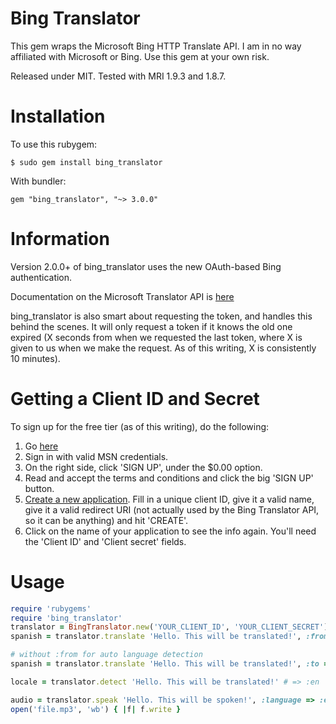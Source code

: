 Bing Translator
===============

This gem wraps the Microsoft Bing HTTP Translate API.
I am in no way affiliated with Microsoft or Bing.
Use this gem at your own risk.

Released under MIT.
Tested with MRI 1.9.3 and 1.8.7.

Installation
============

To use this rubygem:

    $ sudo gem install bing_translator

With bundler:

    gem "bing_translator", "~> 3.0.0"

Information
===========

Version 2.0.0+ of bing\_translator uses the new OAuth-based Bing
authentication.

Documentation on the Microsoft Translator API is [here](http://msdn.microsoft.com/en-us/library/ff512419.aspx)

bing\_translator is also smart about requesting the token, and handles this
behind the scenes. It will only request a token if it knows the old one
expired (X seconds from when we requested the last token, where X is given
to us when we make the request. As of this writing, X is consistently 10
minutes).

Getting a Client ID and Secret
==============================

To sign up for the free tier (as of this writing), do the following:

1. Go [here](http://go.microsoft.com/?linkid=9782667)
2. Sign in with valid MSN credentials.
3. On the right side, click 'SIGN UP', under the $0.00 option.
4. Read and accept the terms and conditions and click the big 'SIGN UP'
   button.
5. [Create a new application](https://datamarket.azure.com/developer/applications).
   Fill in a unique client ID, give it a valid name, give it a valid redirect
   URI (not actually used by the Bing Translator API, so it can be anything)
   and hit 'CREATE'.
6. Click on the name of your application to see the info again. You'll need
   the 'Client ID' and 'Client secret' fields.

Usage
=====

```ruby
require 'rubygems'
require 'bing_translator'
translator = BingTranslator.new('YOUR_CLIENT_ID', 'YOUR_CLIENT_SECRET')
spanish = translator.translate 'Hello. This will be translated!', :from => 'en', :to => 'es'

# without :from for auto language detection
spanish = translator.translate 'Hello. This will be translated!', :to => 'es'

locale = translator.detect 'Hello. This will be translated!' # => :en

audio = translator.speak 'Hello. This will be spoken!', :language => :en, :format => 'audio/mp3', :options => 'MaxQuality'
open('file.mp3', 'wb') { |f| f.write }
```
